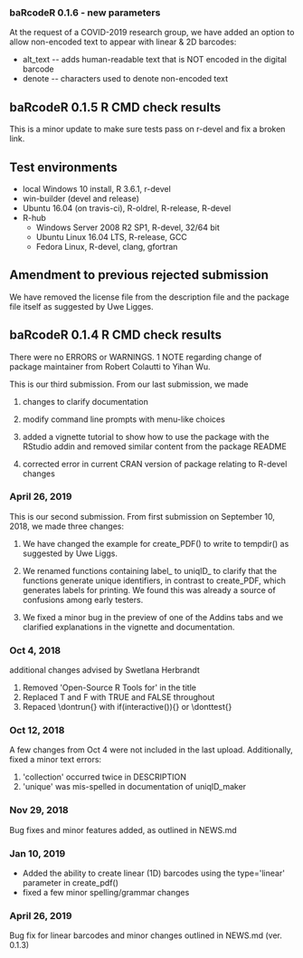 ### baRcodeR 0.1.6 - new parameters

At the request of a COVID-2019 research group, we have added an option to allow non-encoded text to appear with linear & 2D barcodes:

* alt_text -- adds human-readable text that is NOT encoded in the digital barcode
* denote -- characters used to denote non-encoded text

## baRcodeR 0.1.5 R CMD check results

This is a minor update to make sure tests pass on r-devel and fix a broken link. 


## Test environments

* local Windows 10 install, R 3.6.1, r-devel
* win-builder (devel and release)
* Ubuntu 16.04 (on travis-ci), R-oldrel, R-release, R-devel
* R-hub 
  * Windows Server 2008 R2 SP1, R-devel, 32/64 bit
  * Ubuntu Linux 16.04 LTS, R-release, GCC
  * Fedora Linux, R-devel, clang, gfortran


## Amendment to previous rejected submission

We have removed the license file from the description file and the package file itself as suggested by Uwe Ligges.


  
## baRcodeR 0.1.4 R CMD check results

There were no ERRORS or WARNINGS. 1 NOTE regarding change of package maintainer from Robert Colautti to Yihan Wu. 

This is our third submission. From our last submission, we made

1. changes to clarify documentation 

2. modify command line prompts with menu-like choices

3. added a vignette tutorial to show how to use the package with the RStudio addin and removed similar content from the package README

4. corrected error in current CRAN version of package relating to R-devel changes

### April 26, 2019

This is our second submission. From first submission on September 10, 2018, we made three changes:

1. We have changed the example for create_PDF() to write to tempdir() as suggested by Uwe Liggs.

2. We renamed functions containing label_ to uniqID_ to clarify that the functions generate unique identifiers, in contrast to create_PDF, which generates labels for printing. We found this was already a source of confusions among early testers.

3. We fixed a minor bug in the preview of one of the Addins tabs and we clarified explanations in the vignette and documentation.

### Oct 4, 2018 

additional changes advised by Swetlana Herbrandt

1. Removed 'Open-Source R Tools for' in the title
2. Replaced T and F with TRUE and FALSE throughout
3. Repaced \dontrun{} with if(interactive()){} or \donttest{}

### Oct 12, 2018

A few changes from Oct 4 were not included in the last upload.
Additionally, fixed a minor text errors:
1. 'collection' occurred twice in DESCRIPTION
2. 'unique' was mis-spelled in documentation of uniqID_maker

### Nov 29, 2018

Bug fixes and minor features added, as outlined in NEWS.md

### Jan 10, 2019

- Added the ability to create linear (1D) barcodes using the type='linear' parameter in create_pdf()
- fixed a few minor spelling/grammar changes

### April 26, 2019

Bug fix for linear barcodes and minor changes outlined in NEWS.md (ver. 0.1.3)

